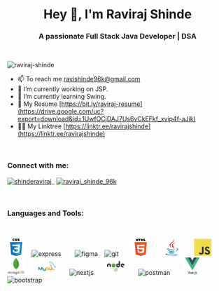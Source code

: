 <h1 align="center">Hey 👋, I'm Raviraj Shinde</h1>
<h3 align="center">A passionate Full Stack Java Developer | DSA</h3>
</br>


<p align="left"> <img src="https://komarev.com/ghpvc/?username=raviraj-shinde&label=Profile%20views&color=0e75b6&style=flat" alt="raviraj-shinde" /> </p>

- 📫 To reach me ravishinde96k@gmail.com
- 🔭 I’m currently working on JSP.
- 🌱 I’m currently learning Swing.
- 📄 My Resume [https://bit.ly/raviraj-resume](https://drive.google.com/uc?export=download&id=1UwfOCjDAJ7Us6vCkEFkf_xvip4f-aJik)
- 👨‍💻 My Linktree [https://linktr.ee/ravirajshinde](https://linktr.ee/ravirajshinde)
</br>
<h3 align="left">Connect with me:</h3>
<p align="left">
<a href="https://linkedin.com/in/shinderaviraj" target="blank"><img align="center" src="https://img.shields.io/badge/linkedin-%231E77B5.svg?&style=for-the-badge&logo=linkedin&logoColor=white" alt="shinderaviraj" height="30"  />&ensp;</a>
<a href="https://instagram.com/raviraj_shinde_96k" target="blank"><img align="center" src="https://img.shields.io/badge/instagram-%23000000.svg?&style=for-the-badge&logo=instagram&logoColor=white" alt="raviraj_shinde_96k" height="30" /></a>
</p>
</br>
<h3 align="left">Languages and Tools:</h3></br>
<p align="left"> 
  <a style="text-decoration:none" href="https://getbootstrap.com" target="_blank" rel="noreferrer" style="text-decoration:none"> <img  src="https://raw.githubusercontent.com/devicons/devicon/master/icons/css3/css3-original-wordmark.svg" alt="css3" width="40" height="40"/> &ensp;</a> 
  <a style="text-decoration:none" href="https://expressjs.com" target="_blank" rel="noreferrer"> <img style="margin-right: 1rem;" src="https://miro.medium.com/v2/resize:fit:1400/1*i2fRBk3GsYLeUk_Rh7AzHw.png" alt="express" width="40" height="40"/>  &ensp;</a> 
  <a style="text-decoration:none" href="https://www.figma.com/" target="_blank" rel="noreferrer"> <img  src="https://www.vectorlogo.zone/logos/figma/figma-icon.svg" alt="figma" width="40" height="40"/> &ensp; </a> 
  <a style="text-decoration:none" href="https://git-scm.com/" target="_blank" rel="noreferrer"> <img style="margin-right: 1rem;" src="https://www.vectorlogo.zone/logos/git-scm/git-scm-icon.svg" alt="git" width="40" height="40"/> &ensp; </a> 
  <a style="text-decoration:none" href="https://www.w3.org/html/" target="_blank" rel="noreferrer"> <img style="margin-right: 1rem;" src="https://raw.githubusercontent.com/devicons/devicon/master/icons/html5/html5-original-wordmark.svg" alt="html5" width="40" height="40"/> &ensp; </a> 
  <a style="text-decoration:none" href="https://www.java.com" target="_blank" rel="noreferrer"> <img style="margin-right: 1rem;" style="margin-right: 1rem;" src="https://raw.githubusercontent.com/devicons/devicon/master/icons/java/java-original.svg" alt="java" width="40" height="40"/> &ensp; </a> 
  <a style="text-decoration:none" href="https://developer.mozilla.org/en-US/docs/Web/JavaScript" target="_blank" rel="noreferrer"> <img style="margin-right: 1rem;" src="https://raw.githubusercontent.com/devicons/devicon/master/icons/javascript/javascript-original.svg" alt="javascript" width="40" height="40"/>  &ensp;</a> 
  <a style="text-decoration:none" "href="https://www.mongodb.com/" target="_blank" rel="noreferrer"> <img style="margin-right: 1rem;" src="https://raw.githubusercontent.com/devicons/devicon/master/icons/mongodb/mongodb-original-wordmark.svg" alt="mongodb" width="40" height="40"/>  &ensp;</a> 
  <a style="text-decoration:none" href="https://www.mysql.com/" target="_blank" rel="noreferrer"> <img style="margin-right: 1rem;" src="https://raw.githubusercontent.com/devicons/devicon/master/icons/mysql/mysql-original-wordmark.svg" alt="mysql" width="40" height="40"/>  &ensp;</a> 
  <a style="text-decoration:none" href="https://nextjs.org/" target="_blank" rel="noreferrer"> <img style="margin-right: 1rem;" src="https://cdn.sanity.io/images/3do82whm/next/4b1f008289a88f4438a1c983fb32cf1a636d9d0e-1000x667.png?w=720&h=480&fit=clip&auto=format" alt="nextjs" width="40" height="40"/> &ensp; </a> 
  <a style="text-decoration:none" href="https://nodejs.org" target="_blank" rel="noreferrer"> <img style="margin-right: 1rem;" src="https://raw.githubusercontent.com/devicons/devicon/master/icons/nodejs/nodejs-original-wordmark.svg" alt="nodejs" width="40" height="40"/> &ensp; </a> 
  <a style="text-decoration:none" href="https://postman.com" target="_blank" rel="noreferrer"> <img style="margin-right: 1rem;" src="https://www.vectorlogo.zone/logos/getpostman/getpostman-icon.svg" alt="postman" width="40" height="40"/>  &ensp;</a> 
  <a style="text-decoration:none" href="https://vuejs.org/" target="_blank" rel="noreferrer"> <img style="margin-right: 1rem;" src="https://raw.githubusercontent.com/devicons/devicon/master/icons/vuejs/vuejs-original-wordmark.svg" alt="vuejs" width="40" height="40"/> &ensp;</a> 
<img src="https://getbootstrap.com/docs/5.3/assets/brand/bootstrap-logo-shadow.png" alt="bootstrap" width="40" height="40"/> </a> <a href="https://www.cprogramming.com/" target="_blank" rel="noreferrer"> </p>
</hr>
</br>
